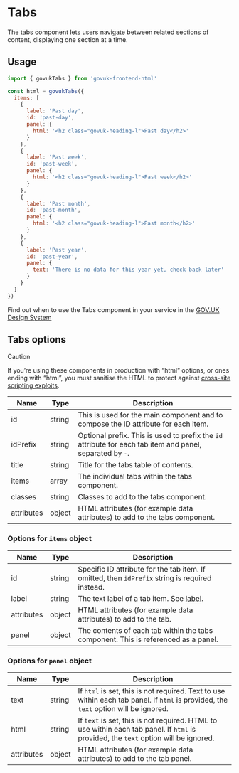 # Tabs

The tabs component lets users navigate between related sections of content, displaying one section at a time.

## Usage

```javascript
import { govukTabs } from 'govuk-frontend-html'

const html = govukTabs({
  items: [
    {
      label: 'Past day',
      id: 'past-day',
      panel: {
        html: '<h2 class="govuk-heading-l">Past day</h2>'
      }
    },
    {
      label: 'Past week',
      id: 'past-week',
      panel: {
        html: '<h2 class="govuk-heading-l">Past week</h2>'
      }
    },
    {
      label: 'Past month',
      id: 'past-month',
      panel: {
        html: '<h2 class="govuk-heading-l">Past month</h2>'
      }
    },
    {
      label: 'Past year',
      id: 'past-year',
      panel: {
        text: 'There is no data for this year yet, check back later'
      }
    }
  ]
})
```

Find out when to use the Tabs component in your service in the [GOV.UK Design System](https://design-system.service.gov.uk/components/tabs/)

## Tabs options

> [!CAUTION]
> If you’re using these components in production with “html” options, or ones ending with “html”, you must sanitise the HTML to protect against [cross-site scripting exploits](https://developer.mozilla.org/en-US/docs/Glossary/Cross-site_scripting).

| Name | Type | Description |
| ---- | ---- | ----------- |
| id | string | This is used for the main component and to compose the ID attribute for each item. |
| idPrefix | string | Optional prefix. This is used to prefix the `id` attribute for each tab item and panel, separated by `-`. |
| title | string | Title for the tabs table of contents. |
| items | array | The individual tabs within the tabs component. |
| classes | string | Classes to add to the tabs component. |
| attributes | object | HTML attributes (for example data attributes) to add to the tabs component. |


### Options for `items` object

| Name | Type | Description |
| ---- | ---- | ----------- |
| id | string | Specific ID attribute for the tab item. If omitted, then `idPrefix` string is required instead. |
| label | string | The text label of a tab item. See [label](../label/README.md#label-options). |
| attributes | object | HTML attributes (for example data attributes) to add to the tab. |
| panel | object | The contents of each tab within the tabs component. This is referenced as a panel. |


### Options for `panel` object

| Name | Type | Description |
| ---- | ---- | ----------- |
| text | string | If `html` is set, this is not required. Text to use within each tab panel. If `html` is provided, the `text` option will be ignored. |
| html | string | If `text` is set, this is not required. HTML to use within each tab panel. If `html` is provided, the `text` option will be ignored. |
| attributes | object | HTML attributes (for example data attributes) to add to the tab panel. |
